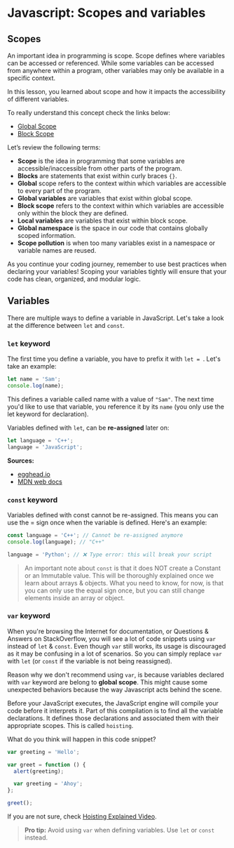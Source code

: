 # Javascript: Scopes and variables

## Scopes

An important idea in programming is scope. Scope defines where variables can be accessed or referenced. While some variables can be accessed from anywhere within a program, other variables may only be available in a specific context.

In this lesson, you learned about scope and how it impacts the accessibility of different variables.

To really understand this concept check the links below:

- [Global Scope](https://www.codecademy.com/courses/introduction-to-javascript/lessons/scope/exercises/global-scope)
- [Block Scope](https://www.codecademy.com/courses/introduction-to-javascript/lessons/scope/exercises/block-scope)

Let’s review the following terms:

- **Scope** is the idea in programming that some variables are accessible/inaccessible from other parts of the program.
- **Blocks** are statements that exist within curly braces `{}`.
- **Global** scope refers to the context within which variables are accessible to every part of the program.
- **Global variables** are variables that exist within global scope.
- **Block scope** refers to the context within which variables are accessible only within the block they are defined.
- **Local variables** are variables that exist within block scope.
- **Global namespace** is the space in our code that contains globally scoped information.
- **Scope pollution** is when too many variables exist in a namespace or variable names are reused.

As you continue your coding journey, remember to use best practices when declaring your variables! Scoping your variables tightly will ensure that your code has clean, organized, and modular logic.

## Variables

There are multiple ways to define a variable in JavaScript. Let's take a look at the difference between `let` and `const`.

### `let` keyword

The first time you define a variable, you have to prefix it with `let = `. Let's take an example:

```js
let name = 'Sam';
console.log(name);
```

This defines a variable called name with a value of `"Sam"`. The next time you'd like to use that variable, you reference it by its `name` (you only use the let keyword for declaration).

Variables defined with `let`, can be **re-assigned** later on:

```js
let language = 'C++';
language = 'JavaScript';
```

**Sources:**

- [egghead.io](https://egghead.io/lessons/javascript-the-let-keyword-in-es6)
- [MDN web docs](https://developer.mozilla.org/en-US/docs/Web/JavaScript/Reference/Statements/let)

### `const` keyword

Variables defined with const cannot be re-assigned. This means you can use the = sign once when the variable is defined. Here's an example:

```js
const language = 'C++'; // Cannot be re-assigned anymore
console.log(language); // "C++"

language = 'Python'; // ❌ Type error: this will break your script
```

> An important note about `const` is that it does NOT create a Constant or an Immutable value. This will be thoroughly explained once we learn about arrays & objects. What you need to know, for now, is that you can only use the equal sign once, but you can still change elements inside an array or object.

### `var` keyword

When you're browsing the Internet for documentation, or Questions & Answers on StackOverflow, you will see a lot of code snippets using `var` instead of `let` & `const`.
Even though `var` still works, its usage is discouraged as it may be confusing in a lot of scenarios. So you can simply replace `var` with `let` (or `const` if the variable is not being reassigned).

Reason why we don't recommend using `var`, is because variables declared with `var` keyword are belong to **global scope**. This might cause some unexpected behaviors because the way Javascript acts behind the scene.

Before your JavaScript executes, the JavaScript engine will compile your code before it interprets it. Part of this compilation is to find all the variable declarations. It defines those declarations and associated them with their appropriate scopes. This is called `hoisting`.

What do you think will happen in this code snippet?

```js
var greeting = 'Hello';

var greet = function () {
  alert(greeting);

  var greeting = 'Ahoy';
};

greet();
```

If you are not sure, check [Hoisting Explained Video](https://egghead.io/lessons/javascript-hoisting-in-javascript).

> **Pro tip:** Avoid using `var` when defining variables. Use `let` or `const` instead.
